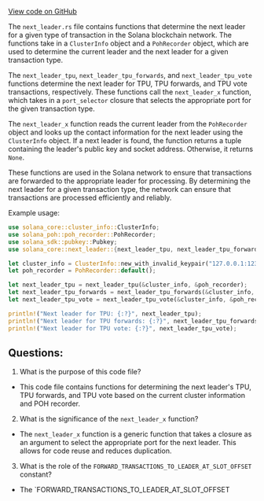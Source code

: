 [View code on GitHub](https://github.com/solana-labs/solana/blob/master/core/src/next_leader.rs)

The `next_leader.rs` file contains functions that determine the next leader for a given type of transaction in the Solana blockchain network. The functions take in a `ClusterInfo` object and a `PohRecorder` object, which are used to determine the current leader and the next leader for a given transaction type.

The `next_leader_tpu`, `next_leader_tpu_forwards`, and `next_leader_tpu_vote` functions determine the next leader for TPU, TPU forwards, and TPU vote transactions, respectively. These functions call the `next_leader_x` function, which takes in a `port_selector` closure that selects the appropriate port for the given transaction type.

The `next_leader_x` function reads the current leader from the `PohRecorder` object and looks up the contact information for the next leader using the `ClusterInfo` object. If a next leader is found, the function returns a tuple containing the leader's public key and socket address. Otherwise, it returns `None`.

These functions are used in the Solana network to ensure that transactions are forwarded to the appropriate leader for processing. By determining the next leader for a given transaction type, the network can ensure that transactions are processed efficiently and reliably.

Example usage:

```rust
use solana_core::cluster_info::ClusterInfo;
use solana_poh::poh_recorder::PohRecorder;
use solana_sdk::pubkey::Pubkey;
use solana_core::next_leader::{next_leader_tpu, next_leader_tpu_forwards, next_leader_tpu_vote};

let cluster_info = ClusterInfo::new_with_invalid_keypair("127.0.0.1:1234".parse().unwrap());
let poh_recorder = PohRecorder::default();

let next_leader_tpu = next_leader_tpu(&cluster_info, &poh_recorder);
let next_leader_tpu_forwards = next_leader_tpu_forwards(&cluster_info, &poh_recorder);
let next_leader_tpu_vote = next_leader_tpu_vote(&cluster_info, &poh_recorder);

println!("Next leader for TPU: {:?}", next_leader_tpu);
println!("Next leader for TPU forwards: {:?}", next_leader_tpu_forwards);
println!("Next leader for TPU vote: {:?}", next_leader_tpu_vote);
```
## Questions: 
 1. What is the purpose of this code file?
- This code file contains functions for determining the next leader's TPU, TPU forwards, and TPU vote based on the current cluster information and POH recorder.

2. What is the significance of the `next_leader_x` function?
- The `next_leader_x` function is a generic function that takes a closure as an argument to select the appropriate port for the next leader. This allows for code reuse and reduces duplication.

3. What is the role of the `FORWARD_TRANSACTIONS_TO_LEADER_AT_SLOT_OFFSET` constant?
- The `FORWARD_TRANSACTIONS_TO_LEADER_AT_SLOT_OFFSET
